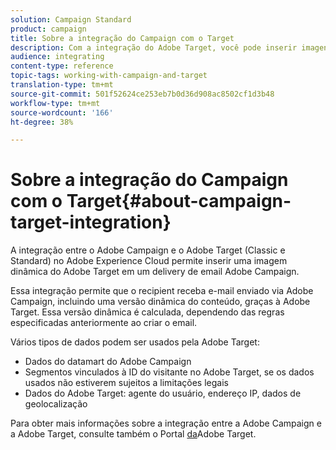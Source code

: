```yaml
---
solution: Campaign Standard
product: campaign
title: Sobre a integração do Campaign com o Target
description: Com a integração do Adobe Target, você pode inserir imagens dinâmicas geradas pelo Adobe Target em suas mensagens do Adobe Campaign.
audience: integrating
content-type: reference
topic-tags: working-with-campaign-and-target
translation-type: tm+mt
source-git-commit: 501f52624ce253eb7b0d36d908ac8502cf1d3b48
workflow-type: tm+mt
source-wordcount: '166'
ht-degree: 38%

---
```



# Sobre a integração do Campaign com o Target{#about-campaign-target-integration}

A integração entre o Adobe Campaign e o Adobe Target (Classic e Standard) no Adobe Experience Cloud permite inserir uma imagem dinâmica do Adobe Target em um delivery de email Adobe Campaign.

Essa integração permite que o recipient receba e-mail enviado via Adobe Campaign, incluindo uma versão dinâmica do conteúdo, graças à Adobe Target. Essa versão dinâmica é calculada, dependendo das regras especificadas anteriormente ao criar o email.

Vários tipos de dados podem ser usados pela Adobe Target:

* Dados do datamart do Adobe Campaign
* Segmentos vinculados à ID do visitante no Adobe Target, se os dados usados não estiverem sujeitos a limitações legais
* Dados do Adobe Target: agente do usuário, endereço IP, dados de geolocalização

Para obter mais informações sobre a integração entre a Adobe Campaign e a Adobe Target, consulte também o Portal [da](https://docs.adobe.com/content/help/pt-BR/target/using/integrate/campaign-and-target.html)Adobe Target.
